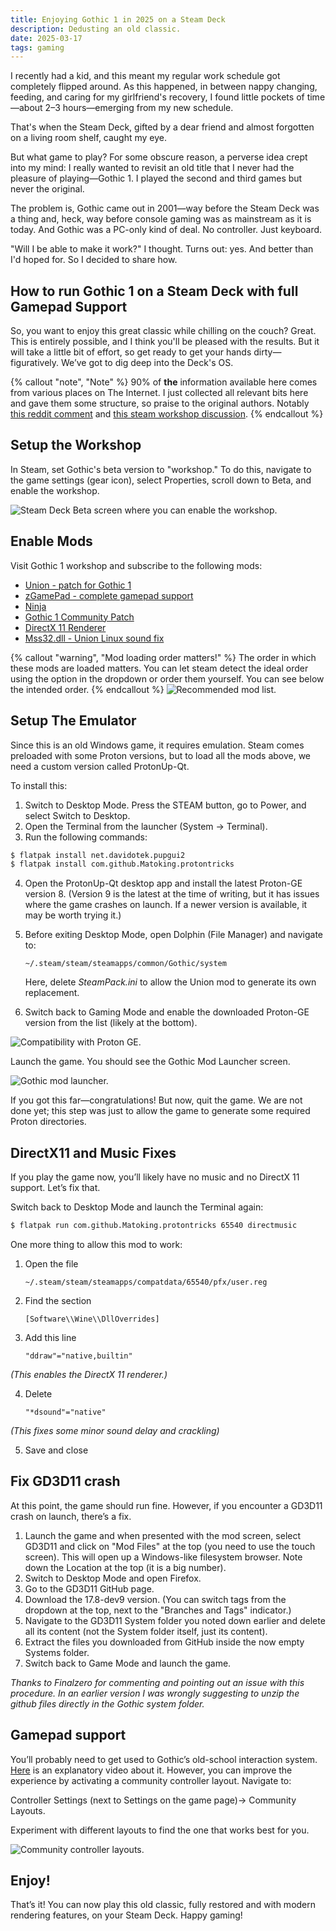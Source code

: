 ```yaml
---
title: Enjoying Gothic 1 in 2025 on a Steam Deck
description: Dedusting an old classic.
date: 2025-03-17
tags: gaming
---
```

I recently had a kid, and this meant my regular work schedule got completely flipped around. As this happened, in between nappy changing, feeding, and caring for my girlfriend's recovery, I found little pockets of time—about 2–3 hours—emerging from my new schedule.

That's when the Steam Deck, gifted by a dear friend and almost forgotten on a living room shelf, caught my eye.

But what game to play? For some obscure reason, a perverse idea crept into my mind: I really wanted to revisit an old title that I never had the pleasure of playing—Gothic 1. I played the second and third games but never the original.

The problem is, Gothic came out in 2001—way before the Steam Deck was a thing and, heck, way before console gaming was as mainstream as it is today. And Gothic was a PC-only kind of deal. No controller. Just keyboard.

"Will I be able to make it work?" I thought. Turns out: yes. And better than I'd hoped for. So I decided to share how.

## How to run Gothic 1 on a Steam Deck with full Gamepad Support

So, you want to enjoy this great classic while chilling on the couch? Great. This is entirely possible, and I think you'll be pleased with the results. But it will take a little bit of effort, so get ready to get your hands dirty—figuratively. We’ve got to dig deep into the Deck's OS.

{% callout "note", "Note" %}
90% of **the** information available here comes from various places on The Internet. I just collected all relevant bits here and gave them some structure, so praise to the original authors. Notably [this reddit comment](https://www.reddit.com/r/SteamDeck/comments/uxtomx/comment/ia92wm7/) and [this steam workshop discussion](https://steamcommunity.com/workshop/filedetails/discussion/2791606767/592891465952152936/).
{% endcallout %}

## Setup the Workshop

In Steam, set Gothic's beta version to "workshop." To do this, navigate to the game settings (gear icon), select Properties, scroll down to Beta, and enable the workshop.

<img src="./steam_beta_screen.jpg" alt="Steam Deck Beta screen where you can enable the workshop.">

## Enable Mods
Visit Gothic 1 workshop and subscribe to the following mods:

- [Union - patch for Gothic 1](https://steamcommunity.com/sharedfiles/filedetails/?id=2787491081)
- [zGamePad - complete gamepad support](https://steamcommunity.com/sharedfiles/filedetails/?id=2793930041)
- [Ninja](https://steamcommunity.com/sharedfiles/filedetails/?id=2786936496)
- [Gothic 1 Community Patch](https://steamcommunity.com/sharedfiles/filedetails/?id=2789245548)
- [DirectX 11 Renderer](https://steamcommunity.com/sharedfiles/filedetails/?id=2791606767)
- [Mss32.dll - Union Linux sound fix](https://steamcommunity.com/sharedfiles/filedetails/?id=2813524957)

{% callout "warning", "Mod loading order matters!" %}
The order in which these mods are loaded matters. You can let steam detect the ideal order using the option in the dropdown or order them yourself. You can see below the intended order.
{% endcallout %}
<img src="./steam_workshop_screen.jpg" alt="Recommended mod list.">

## Setup The Emulator

Since this is an old Windows game, it requires emulation. Steam comes preloaded with some Proton versions, but to load all the mods above, we need a custom version called ProtonUp-Qt.

To install this:

1. Switch to Desktop Mode. Press the STEAM button, go to Power, and select Switch to Desktop.
2. Open the Terminal from the launcher (System → Terminal).
3. Run the following commands:

```bash
$ flatpak install net.davidotek.pupgui2
$ flatpak install com.github.Matoking.protontricks
```

4. Open the ProtonUp-Qt desktop app and install the latest Proton-GE version 8. (Version 9 is the latest at the time of writing, but it has issues where the game crashes on launch. If a newer version is available, it may be worth trying it.)
5. Before exiting Desktop Mode, open Dolphin (File Manager) and navigate to: 
    
    ```text
    ~/.steam/steam/steamapps/common/Gothic/system
    ```
    
    Here, delete _SteamPack.ini_ to allow the Union mod to generate its own replacement.
6. Switch back to Gaming Mode and enable the downloaded Proton-GE version from the list (likely at the bottom).

<img src="./steam_proton.jpg" alt="Compatibility with Proton GE.">

Launch the game. You should see the Gothic Mod Launcher screen.

<img src="./steam_gothic_modscreen.jpg" alt="Gothic mod launcher.">

If you got this far—congratulations! But now, quit the game. We are not done yet; this step was just to allow the game to generate some required Proton directories.

## DirectX11 and Music Fixes

If you play the game now, you’ll likely have no music and no DirectX 11 support. Let’s fix that.

Switch back to Desktop Mode and launch the Terminal again:

```bash
$ flatpak run com.github.Matoking.protontricks 65540 directmusic
```

One more thing to allow this mod to work: 
1. Open the file
    ```text 
    ~/.steam/steam/steamapps/compatdata/65540/pfx/user.reg
    ```
2. Find the section
    ```text
    [Software\\Wine\\DllOverrides]
    ```
3. Add this line

    ```text
    "ddraw"="native,builtin"
    ```
_(This enables the DirectX 11 renderer.)_

4. Delete

    ```text
    "*dsound"="native"
    ```
_(This fixes some minor sound delay and crackling)_

5. Save and close

## Fix GD3D11 crash
At this point, the game should run fine. However, if you encounter a GD3D11 crash on launch, there’s a fix.

1. Launch the game and when presented with the mod screen, select GD3D11 and click on "Mod Files" at the top (you need to use the touch screen). This will open up a Windows-like filesystem browser. Note down the Location at the top (it is a big number).
2. Switch to Desktop Mode and open Firefox.
3. Go to the GD3D11 GitHub page.
4. Download the 17.8-dev9 version. (You can switch tags from the dropdown at the top, next to the "Branches and Tags" indicator.)
5. Navigate to the GD3D11 System folder you noted down earlier and delete all its content (not the System folder itself, just its content).
6. Extract the files you downloaded from GitHub inside the now empty Systems folder.
7. Switch back to Game Mode and launch the game.

_Thanks to Finalzero for commenting and pointing out an issue with this procedure. In an earlier version I was wrongly suggesting to unzip the github files directly in the Gothic system folder._

## Gamepad support

You’ll probably need to get used to Gothic’s old-school interaction system. [Here](https://www.youtube.com/watch?v=n_vIs-kavqI) is an explanatory video about it.
However, you can improve the experience by activating a community controller layout. Navigate to:

Controller Settings (next to Settings on the game page)→ Community Layouts.

Experiment with different layouts to find the one that works best for you.

<img src="./steam_controller_layout.jpg" alt="Community controller layouts.">

## Enjoy!
That’s it! You can now play this old classic, fully restored and with modern rendering features, on your Steam Deck. Happy gaming! 